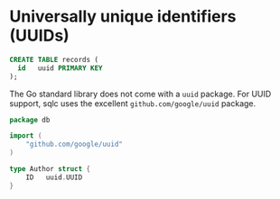 # Universally unique identifiers (UUIDs)

```sql
CREATE TABLE records (
  id   uuid PRIMARY KEY
);
```

The Go standard library does not come with a `uuid` package. For UUID support,
sqlc uses the excellent `github.com/google/uuid` package.

```go
package db

import (
	"github.com/google/uuid"
)

type Author struct {
	ID   uuid.UUID
}
```
